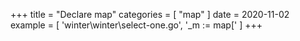 +++
title = "Declare map"
categories = [ "map" ]
date = 2020-11-02
example = [
   'winter\winter\select-one.go', '_m := map['
]
+++
